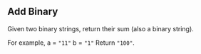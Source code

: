 ## Add Binary

Given two binary strings, return their sum (also a binary string).

For example,
a = `"11"`
b = `"1"`
Return `"100"`.